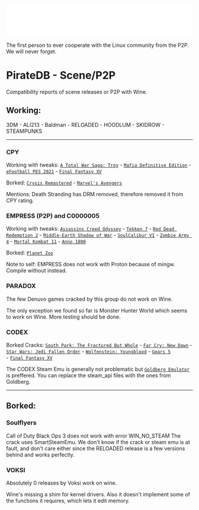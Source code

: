 <img src="kingsoftheunderworld.png">

The first person to ever cooperate with the Linux community from the P2P. We will never forget.

# PirateDB - Scene/P2P
Compatibility reports of scene releases or P2P with Wine.

## Working:
3DM - ALI213 - Baldman - RELOADED - HOODLUM - SKIDROW - STEAMPUNKS

------------------------------------------------------------------------------------------------------------------

### CPY
Working with tweaks: [`A Total War Saga: Troy`](http://it7otdanqu7ktntxzm427cba6i53w6wlanlh23v5i3siqmos47pzhvyd.onion/johncena141/Linux_Game_Pirates/src/branch/master/PirateDB/Games/1.Silver/Assassins%20Creed%20Odyssey.md) - [`Mafia Definitive Edition`](http://it7otdanqu7ktntxzm427cba6i53w6wlanlh23v5i3siqmos47pzhvyd.onion/johncena141/Linux_Game_Pirates/src/branch/master/PirateDB/Games/2.Bronze/Mafia%20Definitive%20Edition.md) - [`eFootball PES 2021`](http://it7otdanqu7ktntxzm427cba6i53w6wlanlh23v5i3siqmos47pzhvyd.onion/johncena141/Linux_Game_Pirates/src/branch/master/PirateDB/Games/2.Bronze/eFootball%20PES%202021.md) - [`Final Fantasy XV`](http://www.it7otdanqu7ktntxzm427cba6i53w6wlanlh23v5i3siqmos47pzhvyd.onion/johncena141/Linux_Game_Pirates/src/branch/master/PirateDB/Games/1.Silver/Final%20Fantasy%20XV.md)

Borked: [`Crysis Remastered`](http://www.it7otdanqu7ktntxzm427cba6i53w6wlanlh23v5i3siqmos47pzhvyd.onion/johncena141/Linux_Game_Pirates/src/branch/master/PirateDB/Games/3.Borked/Crysis%20Remastered.md) - [`Marvel's Avengers`](http://it7otdanqu7ktntxzm427cba6i53w6wlanlh23v5i3siqmos47pzhvyd.onion/johncena141/Linux_Game_Pirates/src/branch/master/PirateDB/Games/3.Borked/Marvels%20Avengers.md)

Mentions: Death Stranding has DRM removed, therefore removed it from CPY rating.

### EMPRESS (P2P) and C0000005
Working with tweaks: [`Assassins Creed Odyssey`](http://it7otdanqu7ktntxzm427cba6i53w6wlanlh23v5i3siqmos47pzhvyd.onion/johncena141/Linux_Game_Pirates/src/branch/master/PirateDB/Games/1.Silver/Assassins%20Creed%20Odyssey.md) - [`Tekken 7`](http://it7otdanqu7ktntxzm427cba6i53w6wlanlh23v5i3siqmos47pzhvyd.onion/johncena141/Linux_Game_Pirates/src/branch/master/PirateDB/Games/2.Bronze/Tekken%207.md) - [`Red Dead Redemption 2`](http://it7otdanqu7ktntxzm427cba6i53w6wlanlh23v5i3siqmos47pzhvyd.onion/johncena141/Linux_Game_Pirates/src/branch/master/PirateDB/Games/2.Bronze/Red%20Dead%20Redemption%202.md) - [`Middle-Earth Shadow of War`](http://it7otdanqu7ktntxzm427cba6i53w6wlanlh23v5i3siqmos47pzhvyd.onion/johncena141/Linux_Game_Pirates/src/branch/master/PirateDB/Games/1.Silver/Middle-Earth%20Shadow%20of%20War.md) - [`SoulCalibur VI`](http://it7otdanqu7ktntxzm427cba6i53w6wlanlh23v5i3siqmos47pzhvyd.onion/johncena141/Linux_Game_Pirates/src/branch/master/PirateDB/Games/2.Bronze/SoulCalibur%20VI.md) - [`Zombie Army 4`](http://it7otdanqu7ktntxzm427cba6i53w6wlanlh23v5i3siqmos47pzhvyd.onion/johncena141/Linux_Game_Pirates/src/branch/master/PirateDB/Games/2.Bronze/Zombie%20Army%204.md) - [`Mortal Kombat 11`](http://it7otdanqu7ktntxzm427cba6i53w6wlanlh23v5i3siqmos47pzhvyd.onion/johncena141/Linux_Game_Pirates/src/branch/master/PirateDB/Games/1.Silver/Mortal%20Kombat%2011.md) - [`Anno 1800`](http://it7otdanqu7ktntxzm427cba6i53w6wlanlh23v5i3siqmos47pzhvyd.onion/johncena141/Linux_Game_Pirates/src/branch/master/PirateDB/Games/1.Silver/Anno%201800.md)

Borked: [`Planet Zoo`](http://it7otdanqu7ktntxzm427cba6i53w6wlanlh23v5i3siqmos47pzhvyd.onion/johncena141/Linux_Game_Pirates/src/branch/master/PirateDB/Games/3.Borked/Planet%20Zoo.md)

Note to self: EMPRESS does not work with Proton because of mingw. Compile without instead.

### PARADOX
The few Denuvo games cracked by this group do not work on Wine.

The only exception we found so far is Monster Hunter World which seems to work on Wine. More testing should be done.

### CODEX
Borked Cracks: [`South Park: The Fractured But Whole`](http://it7otdanqu7ktntxzm427cba6i53w6wlanlh23v5i3siqmos47pzhvyd.onion/johncena141/Linux_Game_Pirates/src/branch/master/PirateDB/Games/3.Borked/South%20Park%20The%20Fractured%20But%20Whole.md) - [`Far Cry: New Dawn`](http://it7otdanqu7ktntxzm427cba6i53w6wlanlh23v5i3siqmos47pzhvyd.onion/johncena141/Linux_Game_Pirates/src/branch/master/PirateDB/Games/3.Borked/Far%20Cry%20New%20Dawn.md) - [`Star Wars: Jedi Fallen Order`](http://it7otdanqu7ktntxzm427cba6i53w6wlanlh23v5i3siqmos47pzhvyd.onion/johncena141/Linux_Game_Pirates/src/branch/master/PirateDB/Games/3.Borked/Star%20Wars:%20Jedi%20Fallen%20Order.md) - [`Wolfenstein: Youngblood`](http://it7otdanqu7ktntxzm427cba6i53w6wlanlh23v5i3siqmos47pzhvyd.onion/johncena141/Linux_Game_Pirates/src/branch/master/PirateDB/Games/3.Borked/Wolfenstein%20Youngblood.md) - [`Gears 5`](http://it7otdanqu7ktntxzm427cba6i53w6wlanlh23v5i3siqmos47pzhvyd.onion/johncena141/Linux_Game_Pirates/src/branch/master/PirateDB/Games/3.Borked/Gears%205.md)<br> - [`Final Fantasy XV`](http://www.it7otdanqu7ktntxzm427cba6i53w6wlanlh23v5i3siqmos47pzhvyd.onion/johncena141/Linux_Game_Pirates/src/branch/master/PirateDB/Games/1.Silver/Final%20Fantasy%20XV.md)

The CODEX Steam Emu is generally not problematic but [`Goldberg Emulator`](https://mr_goldberg.gitlab.io/goldberg_emulator/) is preffered. You can replace the steam_api files with the ones from Goldberg.

------------------------------------------------------------------------------------------------------------------

## Borked:

### Soulflyers
Call of Duty Black Ops 3 does not work with error WIN_NO_STEAM
The crack uses SmartSteamEmu. We don't know if the crack or steam emu is at fault, and don't care either since the RELOADED release is a few versions behind and works perfectly.

### VOKSI
Absolutely 0 releases by Voksi work on wine.

Wine's missing a shim for kernel drivers.
Also it doesn't implement some of the functions it requires, which lets it edit memory.